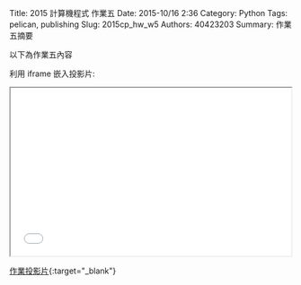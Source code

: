 Title: 2015 計算機程式 作業五
Date: 2015-10/16 2:36
Category: Python
Tags: pelican, publishing
Slug: 2015cp_hw_w5
Authors: 40423203
Summary: 作業五摘要

以下為作業五內容

利用 iframe 嵌入投影片:

<iframe src="40423203_cp_w5_p.html" width="500" height="300"></iframe>

[作業投影片](40423203_cp_w5_p.html){:target="_blank"}